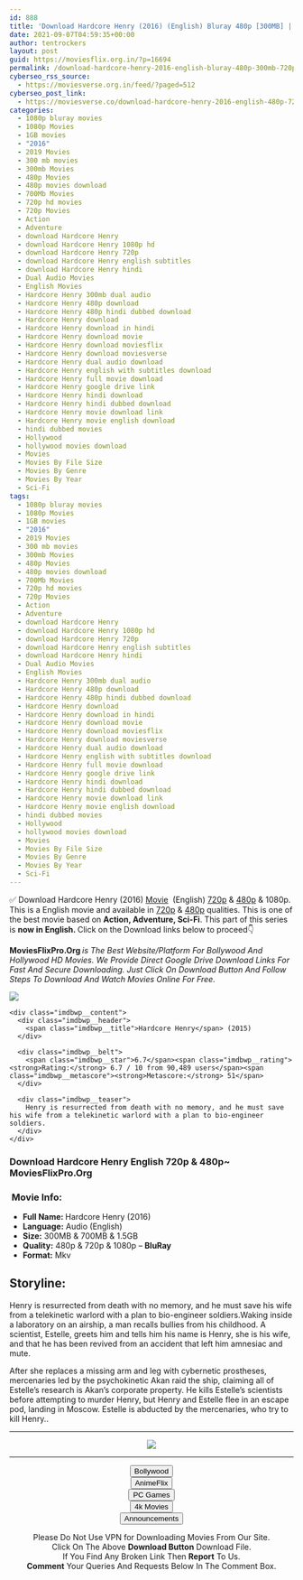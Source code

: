 ```yaml
---
id: 888
title: 'Download Hardcore Henry (2016) (English) Bluray 480p [300MB] || 720p [700MB] || 1080p [1.5GB]'
date: 2021-09-07T04:59:35+00:00
author: tentrockers
layout: post
guid: https://moviesflix.org.in/?p=16694
permalink: /download-hardcore-henry-2016-english-bluray-480p-300mb-720p-700mb-1080p-1-5gb/
cyberseo_rss_source:
  - https://moviesverse.org.in/feed/?paged=512
cyberseo_post_link:
  - https://moviesverse.co/download-hardcore-henry-2016-english-480p-720p-1080p/
categories:
  - 1080p bluray movies
  - 1080p Movies
  - 1GB movies
  - "2016"
  - 2019 Movies
  - 300 mb movies
  - 300mb Movies
  - 480p Movies
  - 480p movies download
  - 700Mb Movies
  - 720p hd movies
  - 720p Movies
  - Action
  - Adventure
  - download Hardcore Henry
  - download Hardcore Henry 1080p hd
  - download Hardcore Henry 720p
  - download Hardcore Henry english subtitles
  - download Hardcore Henry hindi
  - Dual Audio Movies
  - English Movies
  - Hardcore Henry 300mb dual audio
  - Hardcore Henry 480p download
  - Hardcore Henry 480p hindi dubbed download
  - Hardcore Henry download
  - Hardcore Henry download in hindi
  - Hardcore Henry download movie
  - Hardcore Henry download moviesflix
  - Hardcore Henry download moviesverse
  - Hardcore Henry dual audio download
  - Hardcore Henry english with subtitles download
  - Hardcore Henry full movie download
  - Hardcore Henry google drive link
  - Hardcore Henry hindi download
  - Hardcore Henry hindi dubbed download
  - Hardcore Henry movie download link
  - Hardcore Henry movie english download
  - hindi dubbed movies
  - Hollywood
  - hollywood movies download
  - Movies
  - Movies By File Size
  - Movies By Genre
  - Movies By Year
  - Sci-Fi
tags:
  - 1080p bluray movies
  - 1080p Movies
  - 1GB movies
  - "2016"
  - 2019 Movies
  - 300 mb movies
  - 300mb Movies
  - 480p Movies
  - 480p movies download
  - 700Mb Movies
  - 720p hd movies
  - 720p Movies
  - Action
  - Adventure
  - download Hardcore Henry
  - download Hardcore Henry 1080p hd
  - download Hardcore Henry 720p
  - download Hardcore Henry english subtitles
  - download Hardcore Henry hindi
  - Dual Audio Movies
  - English Movies
  - Hardcore Henry 300mb dual audio
  - Hardcore Henry 480p download
  - Hardcore Henry 480p hindi dubbed download
  - Hardcore Henry download
  - Hardcore Henry download in hindi
  - Hardcore Henry download movie
  - Hardcore Henry download moviesflix
  - Hardcore Henry download moviesverse
  - Hardcore Henry dual audio download
  - Hardcore Henry english with subtitles download
  - Hardcore Henry full movie download
  - Hardcore Henry google drive link
  - Hardcore Henry hindi download
  - Hardcore Henry hindi dubbed download
  - Hardcore Henry movie download link
  - Hardcore Henry movie english download
  - hindi dubbed movies
  - Hollywood
  - hollywood movies download
  - Movies
  - Movies By File Size
  - Movies By Genre
  - Movies By Year
  - Sci-Fi
---
```

<div class="thecontent clearfix">
  <p>
    ✅ Download Hardcore Henry (2016) <a href="https://moviesverse.co/category/movies/" data-wpel-link="internal">Movie</a>&nbsp; (English) <a href="https://moviesverse.co/720p-movies/" data-wpel-link="internal">720p</a>&nbsp;&&nbsp;<a href="https://moviesverse.co/480p-movies/" data-wpel-link="internal">480p</a> & 1080p. This is a English movie and available in <a href="https://moviesverse.co/720p-movies/" data-wpel-link="internal">720p</a>&nbsp;&&nbsp;<a href="https://moviesverse.co/480p-movies/" data-wpel-link="internal">480p</a> qualities. This is one of the best movie based on <strong>Action, Adventure, Sci-Fi</strong>. This part of this series is <strong>now in <span>English. </span></strong><span>Click on the Download links below to proceed👇</span>
  </p>
  
  <p>
    <strong><span>MoviesFlixPro.Org&nbsp;</span></strong><em>is The Best Website/Platform For Bollywood And Hollywood HD Movies. We Provide Direct Google Drive Download Links For Fast And Secure Downloading. Just Click On Download Button And Follow Steps To&nbsp;Download And Watch Movies Online For Free.</em>
  </p>
  
  <div class="imdbwp imdbwp--movie dark">
    <div class="imdbwp__thumb">
      <a class="imdbwp__link" target="_blank" title="Hardcore Henry" href="https://www.imdb.com/title/tt3072482/" rel="nofollow external noopener noreferrer" data-wpel-link="external"><img class="imdbwp__img" src="https://m.media-amazon.com/images/M/MV5BNjIzNTcwMDc3Nl5BMl5BanBnXkFtZTgwNzU5NTY5NzE@._V1_SX300.jpg" /></a>
    </div>
    
    <div class="imdbwp__content">
      <div class="imdbwp__header">
        <span class="imdbwp__title">Hardcore Henry</span> (2015)
      </div>
      
      <div class="imdbwp__belt">
        <span class="imdbwp__star">6.7</span><span class="imdbwp__rating"><strong>Rating:</strong> 6.7 / 10 from 90,489 users</span><span class="imdbwp__metascore"><strong>Metascore:</strong> 51</span>
      </div>
      
      <div class="imdbwp__teaser">
        Henry is resurrected from death with no memory, and he must save his wife from a telekinetic warlord with a plan to bio-engineer soldiers.
      </div>
    </div>
  </div>
  
  <h3>
    <span>Download Hardcore Henry English 720p & 480p~ MoviesFlixPro.Org</span>
  </h3>
  
  <h3>
    <span>&nbsp;Movie Info:&nbsp;</span>
  </h3>
  
  <ul>
    <li>
      <strong>Full Name: </strong>Hardcore Henry (2016)
    </li>
    <li>
      <strong>Language:</strong> Audio (English)
    </li>
    <li>
      <strong>Size:</strong> 300MB & 700MB & 1.5GB
    </li>
    <li>
      <strong>Quality:</strong> 480p & 720p & 1080p – <span><strong>BluRay</strong></span>
    </li>
    <li>
      <strong>Format:</strong>&nbsp;Mkv
    </li>
  </ul>
  
  <h2>
    <span>Storyline:</span>
  </h2>
  
  <p>
    Henry is resurrected from death with no memory, and he must save his wife from a telekinetic warlord with a plan to bio-engineer soldiers.Waking inside a laboratory on an airship, a man recalls bullies from his childhood. A scientist, Estelle, greets him and tells him his name is Henry, she is his wife, and that he has been revived from an accident that left him amnesiac and mute.
  </p>
  
  <div>
    After she replaces a missing arm and leg with cybernetic prostheses, mercenaries led by the psychokinetic Akan raid the ship, claiming all of Estelle’s research is Akan’s corporate property. He kills Estelle’s scientists before attempting to murder Henry, but Henry and Estelle flee in an escape pod, landing in Moscow. Estelle is abducted by the mercenaries, who try to kill Henry..
  </div></p>
</div>

<center>
  </p> 
  
  <hr />
  
  <p>
    <a href="http://gdrivepro.xyz/join.php" data-wpel-link="external" target="_blank" rel="nofollow external noopener noreferrer"><img src="https://i.imgur.com/FhMdWdW.png" /></a>
  </p>
  
  <hr />
  
  <p>
    <a href="https://dogemovies.xyz" target="_blank" data-wpel-link="external" rel="nofollow external noopener noreferrer"><button class="button button5">Bollywood</button></a><br /> <a href="https://animeflix.in" target="_blank" data-wpel-link="external" rel="nofollow external noopener noreferrer"><button class="button button5">AnimeFlix</button></a><br /> <a href="https://gamesflix.net/" target="_blank" data-wpel-link="external" rel="nofollow external noopener noreferrer"><button class="button button5">PC Games</button></a><br /> <a href="https://uhdmovies.in" target="_blank" data-wpel-link="external" rel="nofollow external noopener noreferrer"><button class="button button5">4k Movies</button></a><br /> <a href="https://moviesverse.co/announcements/" target="_blank" data-wpel-link="internal" rel="noopener"><button class="button button5">Announcements</button></a>
  </p>
  
  <div class="alert alert-danger">
    Please Do Not Use VPN for Downloading Movies From Our Site.
  </div>
  
  <div class="alert alert-success">
    Click On The Above <strong>Download Button</strong> Download File.
  </div>
  
  <div class="alert alert-warning">
    If You Find Any Broken Link Then <strong>Report</strong> To Us.
  </div>
  
  <div class="alert alert-info">
    <strong>Comment</strong> Your Queries And Requests Below In The Comment Box.
  </div>
  
  <p>
    </center>
  </p>